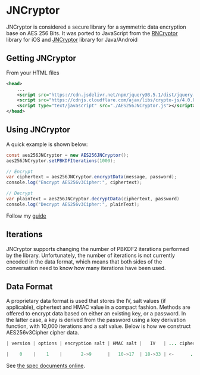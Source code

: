 JNCryptor 
========

JNCryptor is considered a secure library for a symmetric data encryption base on AES 256 Bits. It was ported to JavaScript from the [RNCryptor](https://github.com/RNCryptor/RNCryptor) library for iOS and [JNCryptor](https://github.com/RNCryptor/JNCryptor) library for Java/Android



Getting JNCryptor
-----------------
From your HTML files

```xml
<head>
	...
	<script src="https://cdn.jsdelivr.net/npm/jquery@3.5.1/dist/jquery.min.js" integrity="sha256-9/aliU8dGd2tb6OSsuzixeV4y/faTqgFtohetphbbj0=" crossorigin="anonymous"></script>
	<script src="https://cdnjs.cloudflare.com/ajax/libs/crypto-js/4.0.0/crypto-js.min.js" integrity="sha256-6rXZCnFzbyZ685/fMsqoxxZz/QZwMnmwHg+SsNe+C/w=" crossorigin="anonymous"></script>
	<script type="text/javascript" src="./AES256JNCryptor.js"></script>
</head>
````

Using JNCryptor
----------------

A quick example is shown below:

```java
const aes256JNCryptor = new AES256JNCryptor();
aes256JNCryptor.setPBKDFIterations(1000);

// Encrypt
var ciphertext = aes256JNCryptor.encryptData(message, password);
console.log("Encrypt AES256v3Cipher:", ciphertext);

// Decrypt
var plainText = aes256JNCryptor.decryptData(ciphertext, password)
console.log("Decrypt AES256v3Cipher:", plainText);

```

Follow my [guide](https://github.com/sayseakleng/JNCryptor/tree/master/JNCryptor/src/main/resources/aes.html)

Iterations
----------

JNCryptor supports changing the number of PBKDF2 iterations performed by the library. Unfortunately, the number of iterations is not currently encoded in the data format, which means that both sides of the conversation need to know how many iterations have been used.


Data Format
------------

A proprietary data format is used that stores the IV, salt values (if applicable), ciphertext and HMAC value in a compact fashion. Methods are offered to encrypt data based on either an existing key, or a password. In the latter case, a key is derived from the password using a key derivation function, with 10,000 iterations and a salt value. Below is how we construct AES256v3Cipher cipher data.

```java
| version | options | encryption salt | HMAC salt |   IV   | ... ciphertext ... |     HMAC    |

|    0    |    1    |       2->9      |   10->17  | 18->33 | <-      ...     -> | (n-32) -> n |
```

See [the spec documents online](https://github.com/RNCryptor/RNCryptor-Spec/blob/master/RNCryptor-Spec-v3.md).

